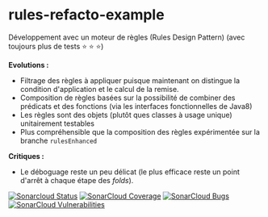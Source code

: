 # rules-refacto-example

Développement avec un moteur de règles (Rules Design Pattern) (avec toujours plus de tests :star: :star: :star:)

**Evolutions :** 
* Filtrage des règles à appliquer puisque maintenant on distingue la condition d'application et le calcul de la remise.
* Composition de règles basées sur la possibilité de combiner des prédicats et des fonctions (via les interfaces fonctionnelles de Java8)
* Les règles sont des objets (plutôt ques classes à usage unique) unitairement testables 
* Plus compréhensible que la composition des règles expérimentée sur la branche `rulesEnhanced`

**Critiques :**
* Le déboguage reste un peu délicat (le plus efficace reste un point d'arrêt à chaque étape des *folds*).  



[![Sonarcloud Status](https://sonarcloud.io/api/project_badges/measure?project=mOuLiNeX_rules-refacto-example&metric=alert_status)](https://sonarcloud.io/dashboard?id=mOuLiNeX_rules-refacto-example) 
[![SonarCloud Coverage](https://sonarcloud.io/api/project_badges/measure?project=mOuLiNeX_rules-refacto-example&metric=coverage)](https://sonarcloud.io/component_measures/metric/coverage/list?id=mOuLiNeX_rules-refacto-example)
[![SonarCloud Bugs](https://sonarcloud.io/api/project_badges/measure?project=mOuLiNeX_rules-refacto-example&metric=bugs)](https://sonarcloud.io/component_measures/metric/reliability_rating/list?id=mOuLiNeX_rules-refacto-example)
[![SonarCloud Vulnerabilities](https://sonarcloud.io/api/project_badges/measure?project=mOuLiNeX_rules-refacto-example&metric=vulnerabilities)](https://sonarcloud.io/component_measures/metric/security_rating/list?id=mOuLiNeX_rules-refacto-example)
